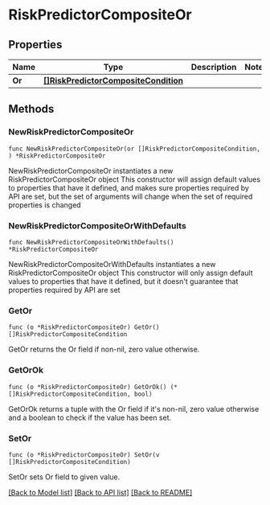 # RiskPredictorCompositeOr

## Properties

Name | Type | Description | Notes
------------ | ------------- | ------------- | -------------
**Or** | [**[]RiskPredictorCompositeCondition**](RiskPredictorCompositeCondition.md) |  | 

## Methods

### NewRiskPredictorCompositeOr

`func NewRiskPredictorCompositeOr(or []RiskPredictorCompositeCondition, ) *RiskPredictorCompositeOr`

NewRiskPredictorCompositeOr instantiates a new RiskPredictorCompositeOr object
This constructor will assign default values to properties that have it defined,
and makes sure properties required by API are set, but the set of arguments
will change when the set of required properties is changed

### NewRiskPredictorCompositeOrWithDefaults

`func NewRiskPredictorCompositeOrWithDefaults() *RiskPredictorCompositeOr`

NewRiskPredictorCompositeOrWithDefaults instantiates a new RiskPredictorCompositeOr object
This constructor will only assign default values to properties that have it defined,
but it doesn't guarantee that properties required by API are set

### GetOr

`func (o *RiskPredictorCompositeOr) GetOr() []RiskPredictorCompositeCondition`

GetOr returns the Or field if non-nil, zero value otherwise.

### GetOrOk

`func (o *RiskPredictorCompositeOr) GetOrOk() (*[]RiskPredictorCompositeCondition, bool)`

GetOrOk returns a tuple with the Or field if it's non-nil, zero value otherwise
and a boolean to check if the value has been set.

### SetOr

`func (o *RiskPredictorCompositeOr) SetOr(v []RiskPredictorCompositeCondition)`

SetOr sets Or field to given value.



[[Back to Model list]](../README.md#documentation-for-models) [[Back to API list]](../README.md#documentation-for-api-endpoints) [[Back to README]](../README.md)


